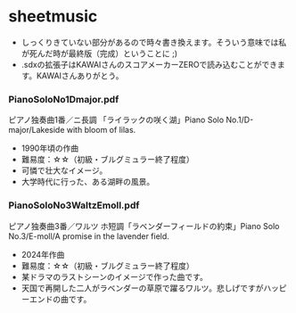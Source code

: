 # sheetmusic

- しっくりきていない部分があるので時々書き換えます。そういう意味では私が死んだ時が最終版（完成）ということに ;)
- .sdxの拡張子はKAWAIさんのスコアメーカーZEROで読み込むことができます。KAWAIさんありがとう。

### PianoSoloNo1Dmajor.pdf
ピアノ独奏曲1番／ニ長調 「ライラックの咲く湖」Piano Solo No.1/D-major/Lakeside with bloom of lilas.
- 1990年頃の作曲
- 難易度：☆☆（初級・ブルグミュラー終了程度）
- 可憐で壮大なイメージ。
- 大学時代に行った、ある湖畔の風景。


### PianoSoloNo3WaltzEmoll.pdf
ピアノ独奏曲3番／ワルツ ホ短調「ラベンダーフィールドの約束」Piano Solo No.3/E-moll/A promise in the lavender field.
- 2024年作曲
- 難易度：☆☆（初級・ブルグミュラー終了程度）
- 某ドラマのラストシーンのイメージで作った曲です。
- 天国で再開した二人がラベンダーの草原で躍るワルツ。悲しげですがハッピーエンドの曲です。

